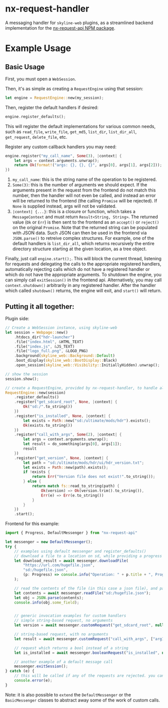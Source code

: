 # nx-request-handler
A messaging handler for `skyline-web` plugins, as a streamlined backend implementation for the [nx-request-api NPM package](https://www.npmjs.com/package/nx-request-api).

# Example Usage

## Basic Usage
First, you must open a `WebSession`. 

Then, it's as simple as creating a `RequestEngine` using that session:
```rust
let engine = RequestEngine::new(my_session);
```

Then, register the default handlers if desired:
```rust
engine.register_defaults();
```
This will register the default implementations for various common needs, such as `read_file`, `write_file`, `get_md5`, `list_dir`, `list_dir_all`, `get_request`, `delete_file`, etc.


Register any custom callback handlers you may need:
```rust
engine.register("my_call_name", Some(3), |context| {
    let args = context.arguments.unwrap();
    return Ok(format!("args: {}, {}, {}", args[0], args[1], args[2]));
})
```
1. `my_call_name`: this is the string name of the operation to be registered.
2. `Some(3)`: this is the number of arguments we should expect. If the arguments present in the request from the frontend do not match this number, then the handler will not even be called, and instead an error will be returned to the frontend (the calling `Promise` will be rejected). If `None` is supplied instead, args will not be validated.
3. `|context| {...}`: this is a closure or function, which takes a `MessageContext` and must return `Result<String, String>`. The returned value (`Ok` or `Err`) is then sent to the frontend as an `accept()` or `reject()` on the original `Promise`. Note that the returned string can be populated with JSON data. Such JSON can then be used in the frontend via `JSON.parse()` to retreive complex structures. For example, one of the default handlers is `list_dir_all`, which returns recursively the entire directory structure starting at the given location, as a tree object.

Finally, just call `engine.start();`. This will block the current thread, listening for requests and delegating the calls to the appropriate registered handlers, automatically rejecting calls which do not have a registered handler or which do not have the appropriate arguments. To shutdown the engine, you can simply call `exitSession()` in the frontend api. Alternatively, you may call `context.shutdown()` arbitrarily in any registered handler. After the handler which called `shutdown()` returns, the engine will exit, and `start()` will return.

## Putting it all together:
Plugin side:
```rust
// Create a WebSession instance, using skyline-web
let session = Webpage::new()
    .htdocs_dir("hdr-launcher")
    .file("index.html", &HTML_TEXT)
    .file("index.js", &JS_TEXT)
    .file("logo_full.png", &LOGO_PNG)
    .background(skyline_web::Background::Default)
    .boot_display(skyline_web::BootDisplay::Black)
    .open_session(skyline_web::Visibility::InitiallyHidden).unwrap();

// show the session
session.show();

// create a RequestEngine, provided by nx-request-handler, to handle all requests
RequestEngine::new(session)
    .register_defaults()
    .register("get_sdcard_root", None, |context| {
        Ok("sd:/".to_string())
    })
    .register("is_installed", None, |context| {
        let exists = Path::new("sd:/ultimate/mods/hdr").exists();
        Ok(exists.to_string())
    })
    .register("call_with_args", Some(2), |context| {
        let args = context.arguments.unwrap();
        let result = do_something(args[0], args[1]);
        result
    })
    .register("get_version", None, |context| {
        let path = "sd:/ultimate/mods/hdr/ui/hdr_version.txt";
        let exists = Path::new(path).exists();
        if !exists {
            return Err("Version file does not exist!".to_string());
        } else {
            return match fs::read_to_string(path) {
                Ok(version) => Ok(version.trim().to_string()),
                Err(e) => Err(e.to_string())
            }
        }
    })
    .start();
```

Frontend for this example:
```typescript
import { Progress, DefaultMessenger } from "nx-request-api"

let messenger = new DefaultMessenger();
try {
    // examples using default messenger and register_defaults()
    // download a file to a location on sd, while providing a progress callback for display
    let download_result = await messenger.downloadFile(
        "https://url.com/hugefile.json", 
        "sd:/hugefile.json", 
        (p: Progress) => console.info("Operation: " + p.title + ", Progress: " + p.progress)
    );

    // read the contents of the file (in this case a json file), and parse the data into an object.
    let contents = await messenger.readFile("sd:/hugefile.json");
    let obj = JSON.parse(contents);
    console.info(obj.some_field);


    // generic invocation examples for custom handlers
    // simple string-based request, no arguments
    let version = await messenger.customRequest("get_sdcard_root", null);

    // string-based request, with no arguments
    let result = await messenger.customRequest("call_with_args", ["arg1", "arg2", "arg3"]);

    // request which returns a bool instead of a string
    let is_installed = await messenger.booleanRequest("is_installed", null);

    // another example of a default message call
    messenger.exitSession();
} catch (e) { 
    // this will be called if any of the requests are rejected. you can also use .then() and .catch() on the individual calls.
    console.error(e); 
}
```
Note: it is also possible to `extend` the `DefaultMessenger` or the `BasicMessenger` classes to abstract away some of the work of custom calls.